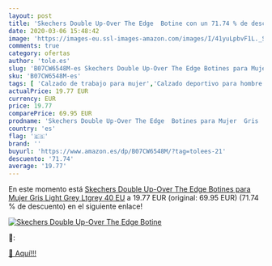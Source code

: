 ```yaml
---
layout: post
title: 'Skechers Double Up-Over The Edge  Botine con un 71.74 % de descuento'
date: 2020-03-06 15:48:42
image: 'https://images-eu.ssl-images-amazon.com/images/I/41yuLpbvF1L._SL400_.jpg'
comments: true
category: ofertas
author: 'tole.es'
slug: 'B07CW6548M-es Skechers Double Up-Over The Edge Botines para Mujer Gris...'
sku: 'B07CW6548M-es'
tags: [ 'Calzado de trabajo para mujer','Calzado deportivo para hombre','Calzado sanitario y de hostelería para mujer','Chanclas y sandalias de piscina para hombre','Sandalias y chanclas para niña','Zapatillas y calzado deportivo para hombre','Zapatos','Zapatos para hombre','Zapatos para mujer','Zapatos para niñas pequeñas','Zapatos y complementos','Zuecos sanitarios y de hostelería para mujer','Zuecos y mules para hombre','botines', ]
actualPrice: 19.77 EUR
currency: EUR
price: 19.77
comparePrice: 69.95 EUR
prodname: 'Skechers Double Up-Over The Edge  Botines para Mujer  Gris  Light Grey Ltgrey   40 EU'
country: 'es'
flag: '🇪🇸'
brand: ''
buyurl: 'https://www.amazon.es/dp/B07CW6548M/?tag=tolees-21'
descuento: '71.74'
average: '19.77'
---
```


En este momento está [Skechers Double Up-Over The Edge  Botines para Mujer  Gris  Light Grey Ltgrey   40 EU](https://www.amazon.es/dp/B07CW6548M/?tag=tolees-21) a 19.77 EUR (original: 69.95 EUR) (71.74 %  de descuento) en el siguiente enlace!

[![Skechers Double Up-Over The Edge  Botine](https://images-eu.ssl-images-amazon.com/images/I/41yuLpbvF1L._SL400_.jpg)](https://www.amazon.es/dp/B07CW6548M/?tag=tolees-21)

🔎:


[🛒 Aquí!!!](https://www.amazon.es/dp/B07CW6548M/?tag=tolees-21)
